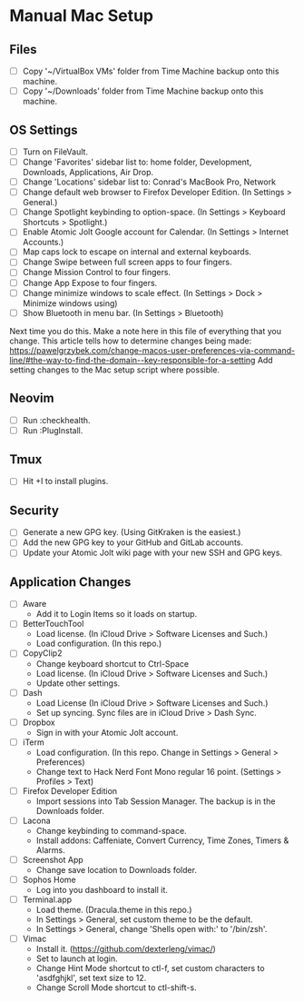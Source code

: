 # Manual Mac Setup

## Files
- [ ] Copy '~/VirtualBox VMs' folder from Time Machine backup onto this machine.
- [ ] Copy '~/Downloads' folder from Time Machine backup onto this machine.

## OS Settings
- [ ] Turn on FileVault.
- [ ] Change 'Favorites' sidebar list to: home folder, Development, Downloads, Applications, Air Drop.
- [ ] Change 'Locations' sidebar list to: Conrad's MacBook Pro, Network
- [ ] Change default web browser to Firefox Developer Edition. (In Settings > General.)
- [ ] Change Spotlight keybinding to option-space. (In Settings > Keyboard Shortcuts > Spotlight.)
- [ ] Enable Atomic Jolt Google account for Calendar. (In Settings > Internet Accounts.)
- [ ] Map caps lock to escape on internal and external keyboards.
- [ ] Change Swipe between full screen apps to four fingers.
- [ ] Change Mission Control to four fingers.
- [ ] Change App Expose to four fingers.
- [ ] Change minimize windows to scale effect. (In Settings > Dock > Minimize windows using)
- [ ] Show Bluetooth in menu bar. (In Settings > Bluetooth)

Next time you do this. Make a note here in this file of everything that you change.
This article tells how to determine changes being made: https://pawelgrzybek.com/change-macos-user-preferences-via-command-line/#the-way-to-find-the-domain--key-responsible-for-a-setting
Add setting changes to the Mac setup script where possible.

## Neovim
- [ ] Run :checkhealth.
- [ ] Run :PlugInstall.

## Tmux
- [ ] Hit <prefix>+I to install plugins.

## Security
- [ ] Generate a new GPG key. (Using GitKraken is the easiest.)
- [ ] Add the new GPG key to your GitHub and GitLab accounts.
- [ ] Update your Atomic Jolt wiki page with your new SSH and GPG keys.

## Application Changes
* [ ] Aware
    * Add it to Login Items so it loads on startup.
* [ ] BetterTouchTool
    * Load license. (In iCloud Drive > Software Licenses and Such.)
    * Load configuration. (In this repo.)
* [ ] CopyClip2
    * Change keyboard shortcut to Ctrl-Space
    * Load license. (In iCloud Drive > Software Licenses and Such.)
    * Update other settings.
* [ ] Dash
    * Load License (In iCloud Drive > Software Licenses and Such.)
    * Set up syncing. Sync files are in iCloud Drive > Dash Sync.
* [ ] Dropbox
    * Sign in with your Atomic Jolt account.
* [ ] iTerm
    * Load configuration. (In this repo. Change in Settings > General > Preferences)
    * Change text to Hack Nerd Font Mono regular 16 point. (Settings > Profiles > Text)
* [ ] Firefox Developer Edition
    * Import sessions into Tab Session Manager. The backup is in the Downloads folder.
* [ ] Lacona
    * Change keybinding to command-space.
    * Install addons: Caffeniate, Convert Currency, Time Zones, Timers & Alarms.
* [ ] Screenshot App
    * Change save location to Downloads folder.
* [ ] Sophos Home
    * Log into you dashboard to install it.
* [ ] Terminal.app
    * Load theme. (Dracula.theme in this repo.)
    * In Settings > General, set custom theme to be the default.
    * In Settings > General, change 'Shells open with:' to '/bin/zsh'.
* [ ] Vimac
    * Install it. (https://github.com/dexterleng/vimac/)
    * Set to launch at login.
    * Change Hint Mode shortcut to ctl-f, set custom characters to 'asdfghjkl', set text size to 12.
    * Change Scroll Mode shortcut to ctl-shift-s.
